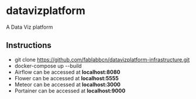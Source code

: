 # datavizplatform
A Data Viz platform

## Instructions

- git clone https://github.com/fablabbcn/datavizplatform-infrastructure.git
- docker-compose up --build
- Airflow can be accessed at **localhost:8080**
- Flower can be accessed at **localhost:5555**
- Meteor can be accessed at **localhost:3000**
- Portainer can be accessed at **localhost:9000**
